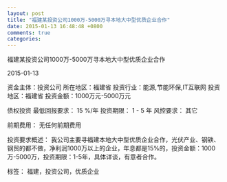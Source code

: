 ```yaml
---
layout: post
title: "福建某投资公司1000万-5000万寻本地大中型优质企业合作"
date: 2015-01-13 16:48:48 +0800
comments: true
categories: 
---
```

福建某投资公司1000万-5000万寻本地大中型优质企业合作



2015-01-13

资金主体：投资公司
所在地区：福建省
投资行业：能源,节能环保,IT互联网
投资地区：福建省
投资金额：1000万元-5000万元

债权投资
最低回报要求：
                            15 %/年
                                                                                投资期限：
                            1 - 5 年
                                                                                                                                        风控要求：
                            其它

前期费用：
无任何前期费用

投资要求概述：
我公司主要寻福建本地大中型优质企业合作，光伏产业、钢铁、钢贸的都不做，净利润1000万以上的企业，年息都是15%的，投资金额：1000万-5000万，投资期限：1-5年，具体详谈，有意者合作。

标签：
福建，投资公司，优质企业


